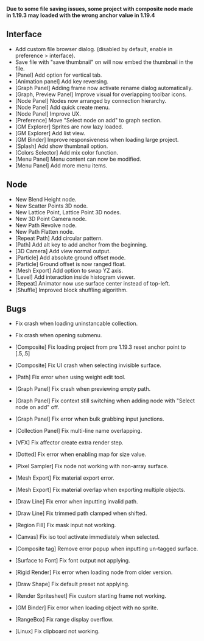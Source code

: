 **Due to some file saving issues, some project with composite node made in 1.19.3 may loaded with the wrong anchor value in 1.19.4**

## Interface

- Add custom file browser dialog. (disabled by default, enable in preference > interface).
- Save file with "save thumbnail" on will now embed the thumbnail in the file.
- [Panel] Add option for vertical tab.
- [Animation panel] Add key reversing.
- [Graph Panel] Adding frame now activate rename dialog automatically.
- [Graph, Preview Panel] Improve visual for overlapping toolbar icons.
- [Node Panel] Nodes now arranged by connection hierarchy. 
- [Node Panel] Add quick create menu.
- [Node Panel] Improve UX.
- [Preference] Move "Select node on add" to graph section.
- [GM Explorer] Sprites are now lazy loaded.
- [GM Explorer] Add list view.
- [GM Binder] Improve responsiveness when loading large project. 
- [Splash] Add show thumbnail option.
- [Colors Selector] Add mix color function.
- [Menu Panel] Menu content can now be modified.
- [Menu Panel] Add more menu items.

## Node
- New Blend Height node.
- New Scatter Points 3D node.
- New Lattice Point, Lattice Point 3D nodes.
- New 3D Point Camera node.
- New Path Revolve node.
- New Path Flatten node.
- [Repeat Path] Add circular pattern.
- [Path] Add alt key to add anchor from the beginning.
- [3D Camera] Add view normal output.
- [Particle] Add absolute ground offset mode.
- [Particle] Ground offset is now ranged float.
- [Mesh Export] Add option to swap YZ axis.
- [Level] Add interaction inside histogram viewer.
- [Repeat] Animator now use surface center instead of top-left.
- [Shuffle] Improved block shuffling algorithm.

## Bugs
- Fix crash when loading uninstancable collection.
- Fix crash when opening submenu.
- [Composite] Fix loading project from pre 1.19.3 reset anchor point to [.5,.5]
- [Composite] Fix UI crash when selecting invisible surface.
- [Path] Fix error when using weight edit tool.
- [Graph Panel] Fix crash when previewing empty path.
- [Graph Panel] Fix context still switching when adding node with "Select node on add" off.
- [Graph Panel] Fix error when bulk grabbing input junctions.
- [Collection Panel] Fix multi-line name overlapping.
- [VFX] Fix affector create extra render step.
- [Dotted] Fix error when enabling map for size value.
- [Pixel Sampler] Fix node not working with non-array surface.
- [Mesh Export] Fix material export error.
- [Mesh Export] Fix material overlap when exporting multiple objects.
- [Draw Line] Fix error when inputting invalid path.
- [Draw Line] Fix trimmed path clamped when shifted.
- [Region Fill] Fix mask input not working.
- [Canvas] Fix iso tool activate immediately when selected. 
- [Composite tag] Remove error popup when inputting un-tagged surface.
- [Surface to Font] Fix font output not applying.
- [Rigid Render] Fix error when loading node from older version.
- [Draw Shape] Fix default preset not applying.
- [Render Spritesheet] Fix custom starting frame not working.
- [GM Binder] Fix error when loading object with no sprite.
- [RangeBox] Fix range display overflow.

- [Linux] Fix clipboard not working.
